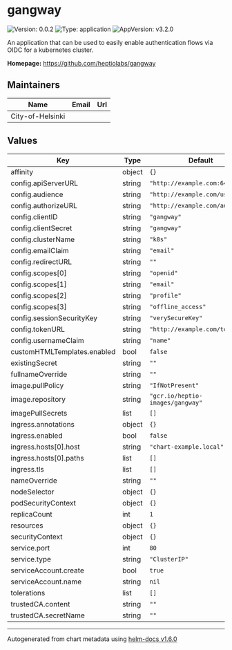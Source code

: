 # gangway

![Version: 0.0.2](https://img.shields.io/badge/Version-0.0.2-informational?style=flat-square) ![Type: application](https://img.shields.io/badge/Type-application-informational?style=flat-square) ![AppVersion: v3.2.0](https://img.shields.io/badge/AppVersion-v3.2.0-informational?style=flat-square)

An application that can be used to easily enable authentication flows via OIDC for a kubernetes cluster.

**Homepage:** <https://github.com/heptiolabs/gangway>

## Maintainers

| Name | Email | Url |
| ---- | ------ | --- |
| City-of-Helsinki |  |  |

## Values

| Key | Type | Default | Description |
|-----|------|---------|-------------|
| affinity | object | `{}` |  |
| config.apiServerURL | string | `"http://example.com:6443"` |  |
| config.audience | string | `"http://example.com/userinfo"` |  |
| config.authorizeURL | string | `"http://example.com/auth"` |  |
| config.clientID | string | `"gangway"` |  |
| config.clientSecret | string | `"gangway"` |  |
| config.clusterName | string | `"k8s"` |  |
| config.emailClaim | string | `"email"` |  |
| config.redirectURL | string | `""` |  |
| config.scopes[0] | string | `"openid"` |  |
| config.scopes[1] | string | `"email"` |  |
| config.scopes[2] | string | `"profile"` |  |
| config.scopes[3] | string | `"offline_access"` |  |
| config.sessionSecurityKey | string | `"verySecureKey"` |  |
| config.tokenURL | string | `"http://example.com/token"` |  |
| config.usernameClaim | string | `"name"` |  |
| customHTMLTemplates.enabled | bool | `false` |  |
| existingSecret | string | `""` |  |
| fullnameOverride | string | `""` |  |
| image.pullPolicy | string | `"IfNotPresent"` |  |
| image.repository | string | `"gcr.io/heptio-images/gangway"` |  |
| imagePullSecrets | list | `[]` |  |
| ingress.annotations | object | `{}` |  |
| ingress.enabled | bool | `false` |  |
| ingress.hosts[0].host | string | `"chart-example.local"` |  |
| ingress.hosts[0].paths | list | `[]` |  |
| ingress.tls | list | `[]` |  |
| nameOverride | string | `""` |  |
| nodeSelector | object | `{}` |  |
| podSecurityContext | object | `{}` |  |
| replicaCount | int | `1` |  |
| resources | object | `{}` |  |
| securityContext | object | `{}` |  |
| service.port | int | `80` |  |
| service.type | string | `"ClusterIP"` |  |
| serviceAccount.create | bool | `true` |  |
| serviceAccount.name | string | `nil` |  |
| tolerations | list | `[]` |  |
| trustedCA.content | string | `""` |  |
| trustedCA.secretName | string | `""` |  |

----------------------------------------------
Autogenerated from chart metadata using [helm-docs v1.6.0](https://github.com/norwoodj/helm-docs/releases/v1.6.0)
